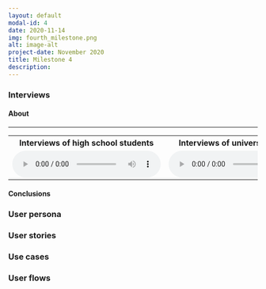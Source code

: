 ```yaml
---
layout: default
modal-id: 4
date: 2020-11-14
img: fourth_milestone.png
alt: image-alt
project-date: November 2020
title: Milestone 4
description:  
---
```

### Interviews
#### About
* * *
<table class="w3-table text-center">
  <tbody>
    <tr>
        <th>Interviews of high school students</th>
        <th>Interviews of university students</th>
    </tr>
    <tr>
        <td>
            <audio controls="">
                <source src="img/test.mp4" type="audio/mpeg">
                Your browser does not support the audio tag.
            </audio>
        </td>
        <td>
            <audio controls="">
                <source src="img/test.mp4" type="audio/mpeg">
                Your browser does not support the audio tag.
            </audio>
        </td>
    </tr>
    <!-- <tr>
        <td>
            <audio controls="">
            <source src="resources_audio/parteneri_02.mp3" type="audio/mpeg">
            Your browser does not support the audio tag.
            </audio>
        </td>
        <td>
            <audio controls="">
            <source src="resources_audio/studenti_02.mp3" type="audio/mpeg">
            Your browser does not support the audio tag.
            </audio>
        </td>
    </tr>
    <tr>
        <td>
            <audio controls="">
            <source src="resources_audio/parteneri_03.mp3" type="audio/mpeg">
            Your browser does not support the audio tag.
            </audio>
        </td>
        <td>
            <audio controls="">
            <source src="resources_audio/studenti_03.mp3" type="audio/mpeg">
            Your browser does not support the audio tag.
            </audio>
        </td>
    </tr>
    <tr>
        <td>
        </td>
        <td>
            <audio controls="">
            <source src="resources_audio/studenti_04.mp3" type="audio/mpeg">
            Your browser does not support the audio tag.
            </audio>
        </td>
    </tr> -->
    </tbody>
</table>

#### Conclusions

### User persona

### User stories

### Use cases

### User flows